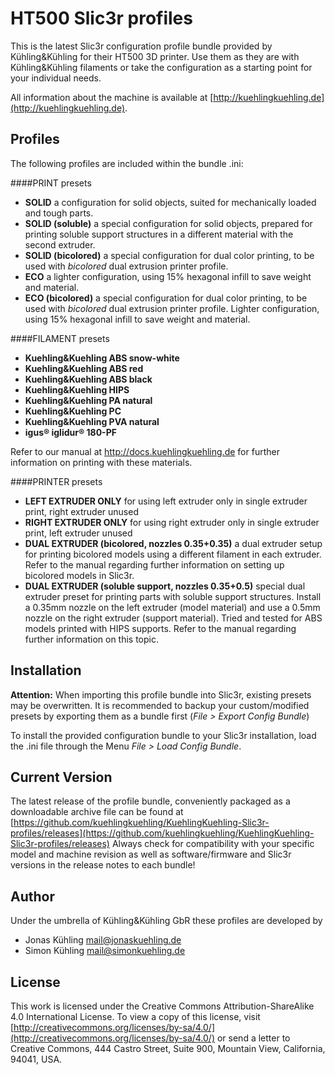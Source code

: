 # HT500 Slic3r profiles

This is the latest Slic3r configuration profile bundle provided by Kühling&Kühling for 
their HT500 3D printer. Use them as they are with Kühling&Kühling filaments
or take the configuration as a starting point for your individual needs.

All information about the machine is available at
[http://kuehlingkuehling.de](http://kuehlingkuehling.de).

## Profiles

The following profiles are included within the bundle .ini:

####PRINT presets
* **SOLID**
a configuration for solid objects, suited for mechanically loaded and tough parts.
* **SOLID (soluble)**
a special configuration for solid objects, prepared for printing soluble support structures in a different material with the second extruder.
* **SOLID (bicolored)**
a special configuration for dual color printing, to be used with *bicolored* dual extrusion printer profile.
* **ECO**
a lighter configuration, using 15% hexagonal infill to save weight and material.
* **ECO (bicolored)**
a special configuration for dual color printing, to be used with *bicolored* dual extrusion printer profile. Lighter configuration, using 15% hexagonal infill to save weight and material.

####FILAMENT presets
* **Kuehling&Kuehling ABS snow-white**
* **Kuehling&Kuehling ABS red**
* **Kuehling&Kuehling ABS black**
* **Kuehling&Kuehling HIPS**
* **Kuehling&Kuehling PA natural**
* **Kuehling&Kuehling PC**
* **Kuehling&Kuehling PVA natural**
* **igus® iglidur® 180-PF**

Refer to our manual at http://docs.kuehlingkuehling.de for further information on printing with these materials.

####PRINTER presets
* **LEFT EXTRUDER ONLY**
for using left extruder only in single extruder print, right extruder unused
* **RIGHT EXTRUDER ONLY**
for using right extruder only in single extruder print, left extruder unused
* **DUAL EXTRUDER (bicolored, nozzles 0.35+0.35)**
a dual extruder setup for printing bicolored models using a different filament in each extruder. Refer to the manual regarding further information on setting up bicolored models in Slic3r.
* **DUAL EXTRUDER (soluble support, nozzles 0.35+0.5)**
special dual extruder preset for printing parts with soluble support structures. Install a 0.35mm nozzle on the left extruder (model material) and use a 0.5mm nozzle on the right extruder (support material). Tried and tested for ABS models printed with HIPS supports. Refer to the manual regarding further information on this topic.

## Installation

**Attention:** When importing this profile bundle into Slic3r, existing presets may be overwritten. It is recommended to backup your custom/modified presets by exporting them as a bundle first (*File > Export Config Bundle*)

To install the provided configuration bundle to your Slic3r installation, load the .ini file through the Menu *File > Load Config Bundle*.


## Current Version

The latest release of the profile bundle, conveniently packaged as a downloadable archive file 
can be found at [https://github.com/kuehlingkuehling/KuehlingKuehling-Slic3r-profiles/releases](https://github.com/kuehlingkuehling/KuehlingKuehling-Slic3r-profiles/releases)
Always check for compatibility with your specific model and machine revision as well as software/firmware and Slic3r versions in the release notes to each bundle!

## Author

Under the umbrella of Kühling&Kühling GbR these profiles are developed by

* Jonas Kühling <mail@jonaskuehling.de>
* Simon Kühling <mail@simonkuehling.de>

## License

This work is licensed under the Creative Commons
Attribution-ShareAlike 4.0 International License. 
To view a copy of this license, visit 
[http://creativecommons.org/licenses/by-sa/4.0/](http://creativecommons.org/licenses/by-sa/4.0/) or 
send a letter to Creative Commons, 444 Castro Street,
Suite 900, Mountain View, California, 94041, USA.
